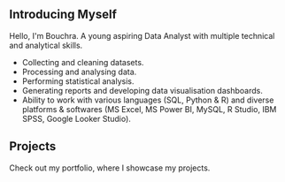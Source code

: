 ## Introducing Myself

Hello, I'm Bouchra. A young aspiring Data Analyst with multiple technical and analytical skills.

- Collecting and cleaning datasets.
- Processing and analysing data.
- Performing statistical analysis.
- Generating reports and developing data visualisation dashboards.
- Ability to work with various languages (SQL, Python & R) and diverse platforms & softwares (MS Excel, MS Power BI, MySQL, R Studio, IBM SPSS, Google Looker Studio).

## Projects

Check out my portfolio, where I showcase my projects.
